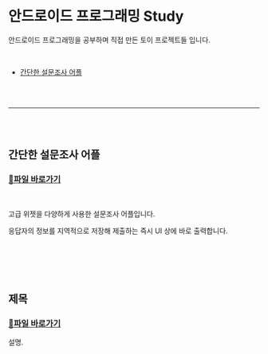 # 안드로이드 프로그래밍 Study

안드로이드 프로그래밍을 공부하며 직접 만든 토이 프로젝트들 입니다.

</br>

* [간단한 설문조사 어플](#나만의-설문조사-어플)



</br></br>

-------------------

</br></br>

## 간단한 설문조사 어플

### [🔗파일 바로가기](https://github.com/SeoJH27/JH_SurveyApp) 

</br>

고급 위젯을 다양하게 사용한 설문조사 어플입니다.

응답자의 정보를 지역적으로 저장해 제출하는 즉시 UI 상에 바로 출력합니다.

</br></br></br></br>

## 제목

### [🔗파일 바로가기](link)

설명.

</br></br></br></br>
